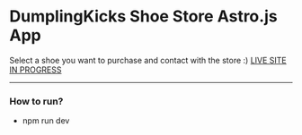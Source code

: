 # DumplingKicks Shoe Store Astro.js App

Select a shoe you want to purchase and contact with the store :)
[LIVE SITE IN PROGRESS](https://dumplingkicks.pl)

---

### How to run?
- npm run dev
